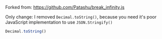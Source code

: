 Forked from: https://github.com/Patashu/break_infinity.js

Only change: I removed `Decimal.toString()`, because you need it's poor JavaScript implementation to use `JSON.Stringify()`

```javascript
Decimal.toString()
```